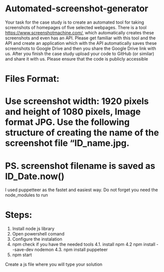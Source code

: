 # Automated-screenshot-generator

Your task for the case study is to create an automated tool for taking screenshots of homepages of five selected webpages. There is a tool https://www.screenshotmachine.com/, which automatically creates these screenshots and even has an API. Please get familiar with this tool and the API and create an application which with the API automatically saves these screenshots to Google Drive and then you share the Google Drive link with us. After you finish the case study upload your code to GitHub (or similar) and share it with us. Please ensure that the code is publicly accessible

# Files Format:
# Use screenshot width: 1920 pixels and height of 1080 pixels, Image format JPG. Use the following structure of creating the name of the screenshot file “ID_name.jpg. 


# PS. screenshot filename is saved as ID_Date.now() 

I used puppetteer as the fastet and easiest way.
Do not forget you need the node_modules to run

# Steps:
  1. Install node js library
  2. Open powershell comand
  3. Configure the instalation
  4. npm check if you have the needed tools
    4.1. install npm
    4.2 npm  install --save-dev nodemon
    4.3. npm install puppeteer
  5.  npm start
  
  Create a js file where you will type your solution
  
  
  

